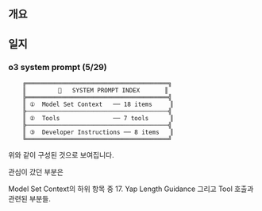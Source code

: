 ## 개요

## 일지

### o3 system prompt (5/29)

        ╔════════════════════════════════════════╗
        ║         📖   SYSTEM PROMPT INDEX       ║
        ╠════════════════════════════════════════╣
        ║ ①  Model Set Context   ── 18 items     ║
        ╠────────────────────────────────────────╣
        ║ ②  Tools               ── 7 tools      ║
        ╠────────────────────────────────────────╣
        ║ ③  Developer Instructions ── 8 items   ║
        ╚════════════════════════════════════════╝

위와 같이 구성된 것으로 보여집니다.

관심이 갔던 부분은 

Model Set Context의 하위 항목 중 17. Yap Length Guidance
그리고 Tool 호출과 관련된 부분들. 


